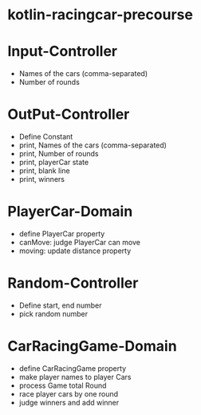 # kotlin-racingcar-precourse

# Input-Controller
- Names of the cars (comma-separated)
- Number of rounds

# OutPut-Controller
- Define Constant
- print, Names of the cars (comma-separated)
- print, Number of rounds
- print, playerCar state
- print, blank line
- print, winners

# PlayerCar-Domain
- define PlayerCar property
- canMove: judge PlayerCar can move
- moving: update distance property

# Random-Controller
- Define start, end number
- pick random number

# CarRacingGame-Domain
- define CarRacingGame property
- make player names to player Cars 
- process Game total Round
- race player cars by one round
- judge winners and add winner
